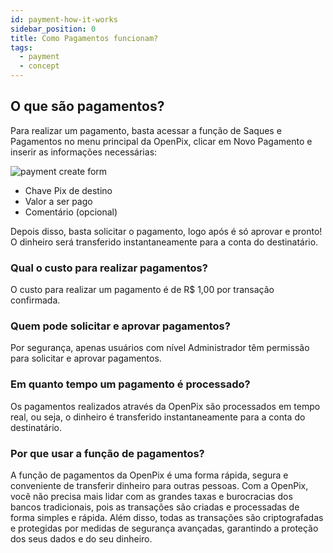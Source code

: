 ```yaml
---
id: payment-how-it-works
sidebar_position: 0
title: Como Pagamentos funcionam?
tags:
  - payment
  - concept
---
```


## O que são pagamentos?

Para realizar um pagamento, basta acessar a função de Saques e Pagamentos no menu principal da OpenPix, clicar em Novo Pagamento e inserir as informações necessárias:

![payment create form](/img/payment/payment-create-form.png)

- Chave Pix de destino
- Valor a ser pago
- Comentário (opcional)

Depois disso, basta solicitar o pagamento, logo após é só aprovar e pronto! O dinheiro será transferido instantaneamente para a conta do destinatário.

### Qual o custo para realizar pagamentos?

O custo para realizar um pagamento é de R$ 1,00 por transação confirmada.

### Quem pode solicitar e aprovar pagamentos?

Por segurança, apenas usuários com nível Administrador têm permissão para solicitar e aprovar pagamentos.

### Em quanto tempo um pagamento é processado?

Os pagamentos realizados através da OpenPix são processados em tempo real, ou seja, o dinheiro é transferido instantaneamente para a conta do destinatário.

### Por que usar a função de pagamentos?

A função de pagamentos da OpenPix é uma forma rápida, segura e conveniente de transferir dinheiro para outras pessoas. Com a OpenPix, você não precisa mais lidar com as grandes taxas e burocracias dos bancos tradicionais, pois as transações são criadas e processadas de forma simples e rápida. Além disso, todas as transações são criptografadas e protegidas por medidas de segurança avançadas, garantindo a proteção dos seus dados e do seu dinheiro.
